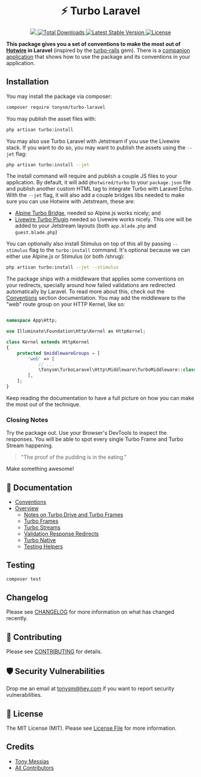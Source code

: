 <center>

# ⚡ Turbo Laravel

<a href="https://github.com/tonysm/turbo-laravel/workflows/Tests/badge.svg">
    <img src="https://img.shields.io/github/workflow/status/tonysm/turbo-laravel/Tests?label=tests" />
</a>
<a href="https://packagist.org/packages/tonysm/turbo-laravel">
    <img src="https://img.shields.io/packagist/dt/tonysm/turbo-laravel" alt="Total Downloads">
</a>
<a href="https://packagist.org/packages/tonysm/turbo-laravel">
    <img src="https://img.shields.io/packagist/v/tonysm/turbo-laravel" alt="Latest Stable Version">
</a>
<a href="https://packagist.org/packages/tonysm/turbo-laravel">
    <img src="https://img.shields.io/packagist/l/tonysm/turbo-laravel" alt="License">
</a>

</center>

**This package gives you a set of conventions to make the most out of [Hotwire](https://hotwire.dev/) in Laravel** (inspired by the [turbo-rails](https://github.com/hotwired/turbo-rails) gem). There is a [companion application](https://github.com/tonysm/turbo-demo-app) that shows how to use the package and its conventions in your application.

<a name="installation"></a>
## Installation

You may install the package via composer:

```bash
composer require tonysm/turbo-laravel
```

You may publish the asset files with:

```bash
php artisan turbo:install
```

You may also use Turbo Laravel with Jetstream if you use the Livewire stack. If you want to do so, you may want to publish the assets using the `--jet` flag:

```bash
php artisan turbo:install --jet
```

The install command will require and publish a couple JS files to your application. By default, it will add `@hotwired/turbo` to your `package.json` file and publish another custom HTML tag to integrate Turbo with Laravel Echo. With the `--jet` flag, it will also add a couple bridges libs needed to make sure you can use Hotwire with Jetstream, these are:

* [Alpine Turbo Bridge](https://github.com/SimoTod/alpine-turbo-drive-adapter), needed so Alpine.js works nicely; and
* [Livewire Turbo Plugin](https://github.com/livewire/turbolinks) needed so Livewire works nicely. This one will be added to your Jetstream layouts (both `app.blade.php` and `guest.blade.php`)

You can optionally also install Stimulus on top of this all by passing `--stimulus` flag to the `turbo:install` command. It's optional because we can either use Alpine.js or Stimulus (or both /shrug):

```bash
php artisan turbo:install --jet --stimulus
```

The package ships with a middleware that applies some conventions on your redirects, specially around how failed validations are redirected automatically by Laravel. To read more about this, check out the [Conventions](#conventions) section documentation. You may add the middleware to the "web" route group on your HTTP Kernel, like so:

```php

namespace App\Http;

use Illuminate\Foundation\Http\Kernel as HttpKernel;

class Kernel extends HttpKernel
{
    protected $middlewareGroups = [
        'web' => [
            // ...
            \Tonysm\TurboLaravel\Http\Middleware\TurboMiddleware::class,
        ],
    ];
}
```

Keep reading the documentation to have a full picture on how you can make the most out of the technique.

### Closing Notes

Try the package out. Use your Browser's DevTools to inspect the responses. You will be able to spot every single Turbo Frame and Turbo Stream happening.

> "The proof of the pudding is in the eating."

Make something awesome!

<a name="documentation"></a>
## 🧐 Documentation

* [Conventions](./docs/01-CONVENTIONS.md#conventions)
* [Overview](./docs/02-OVERVIEW.md#overview)
    * [Notes on Turbo Drive and Turbo Frames](./docs/02-OVERVIEW.md#notes-on-turbo-drive-and-turbo-frames)
    * [Turbo Frames](./docs/02-OVERVIEW.md#turbo-frames)
    * [Turbo Streams](./docs/02-OVERVIEW.md#turbo-streams)
    * [Validation Response Redirects](./docs/02-OVERVIEW.md#validation-responses)
    * [Turbo Native](./docs/02-OVERVIEW.md#turbo-native)
    * [Testing Helpers](./docs/02-OVERVIEW.md#testing-helpers)

## Testing

```bash
composer test
```

## Changelog

Please see [CHANGELOG](CHANGELOG.md) for more information on what has changed recently.

## 🙏 Contributing

Please see [CONTRIBUTING](.github/CONTRIBUTING.md) for details.

## 🛡 Security Vulnerabilities

Drop me an email at [tonysm@hey.com](mailto:tonysm@hey.com?subject=Security%20Vulnerability) if you want to report
security vulnerabilities.

## 📝 License

The MIT License (MIT). Please see [License File](LICENSE.md) for more information.

## Credits

- [Tony Messias](https://github.com/tonysm)
- [All Contributors](./CONTRIBUTORS.md)
